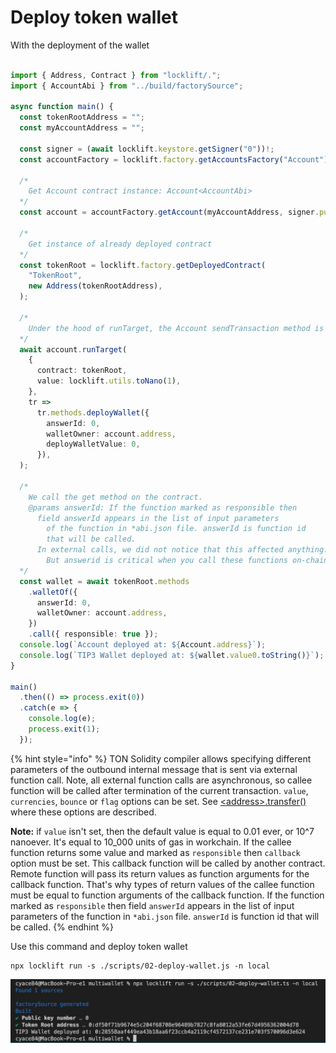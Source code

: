 # Deploy token wallet

With the deployment of the wallet

```typescript

import { Address, Contract } from "locklift/.";
import { AccountAbi } from "../build/factorySource";

async function main() {
  const tokenRootAddress = "";
  const myAccountAddress = "";
   
  const signer = (await locklift.keystore.getSigner("0"))!;
  const accountFactory = locklift.factory.getAccountsFactory("Account");
   
  /* 
    Get Account contract instance: Account<AccountAbi>
  */
  const account = accountFactory.getAccount(myAccountAddress, signer.publicKey);
  
  /* 
    Get instance of already deployed contract
  */
  const tokenRoot = locklift.factory.getDeployedContract(
    "TokenRoot",
    new Address(tokenRootAddress),
  );
  
  /* 
    Under the hood of runTarget, the Account sendTransaction method is called 
  */
  await account.runTarget(
    {
      contract: tokenRoot,
      value: locklift.utils.toNano(1),
    },
    tr =>
      tr.methods.deployWallet({
        answerId: 0,
        walletOwner: account.address,
        deployWalletValue: 0,
      }),
  );
  
  /* 
    We call the get method on the contract.
    @params answerId: If the function marked as responsible then
      field answerId appears in the list of input parameters
        of the function in *abi.json file. answerId is function id
        that will be called.
      In external calls, we did not notice that this affected anything.
        But answerid is critical when you call these functions on-chain
  */
  const wallet = await tokenRoot.methods
    .walletOf({
      answerId: 0,
      walletOwner: account.address,
    })
    .call({ responsible: true });
  console.log(`Account deployed at: ${Account.address}`);
  console.log(`TIP3 Wallet deployed at: ${wallet.value0.toString()}`);
}

main()
  .then(() => process.exit(0))
  .catch(e => {
    console.log(e);
    process.exit(1);
  });

```

{% hint style="info" %}
TON Solidity compiler allows specifying different parameters of the outbound internal message that is sent via external function call. Note, all external function calls are asynchronous, so callee function will be called after termination of the current transaction. `value`, `currencies`, `bounce` or `flag` options can be set. See [\<address>.transfer()](https://github.com/tonlabs/TON-Solidity-Compiler/blob/master/API.md#addresstransfer) where these options are described.&#x20;

**Note:** if `value` isn't set, then the default value is equal to 0.01 ever, or 10^7 nanoever. It's equal to 10\_000 units of gas in workchain. If the callee function returns some value and marked as `responsible` then `callback` option must be set. This callback function will be called by another contract. Remote function will pass its return values as function arguments for the callback function. That's why types of return values of the callee function must be equal to function arguments of the callback function. If the function marked as `responsible` then field `answerId` appears in the list of input parameters of the function in `*abi.json` file. `answerId` is function id that will be called.
{% endhint %}

Use this command and deploy token wallet

```shell-session
npx locklift run -s ./scripts/02-deploy-wallet.js -n local
```

![](<../.gitbook/assets/image (17).png>)

